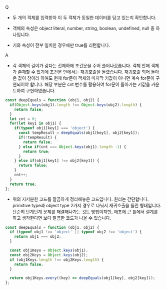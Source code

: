 Q
 - 두 개의 객체를 입력받아 이 두 객체가 동일한 데이터를 담고 있는지 확인합니다.

 - 객체의 속성은 object literal, number, string, boolean, undefined, null 중 하나입니다.

 - 키와 속성이 전부 일치한 경우에만 true를 리턴합니다.

 

A
 - 각 객체의 길이가 갖다는 전제하에 조건문을 주어 풀어나갔습니다. 객체 안에 객체가 존재할 수 있기에 조건문 안에서는 재귀호출을 돌렸습니다. 재귀호출 되어 돌아온 값이 참이라 하여도 현재 for문이 객체의 마지막 키값이 아니면 계속 for문이 구현되어야 합니다. 해당 부분은 cnt 변수를 활용하여 for문이 돌아가는 키값을 카운트하여 구현하였습니다.

```js
const deepEquals = function (obj1, obj2) {
  if(Object.keys(obj1).length !== Object.keys(obj2).length) {
    return false;
  }
  let cnt = 0;
  for(let key1 in obj1) {
    if(typeof obj1[key1] === 'object') {
      const tempResult = deepEquals(obj1[key1], obj2[key1]);
      if(!tempResult) {
        return false;
      } else if(cnt === Object.keys(obj1).length -1) {
        return true;
      }
    } else if(obj1[key1] !== obj2[key1]) {
      return false;
    }
    cnt++;
  }
  return true;
};
 ```

 - 위의 지저분한 코드를 깔끔하게 정리해놓은 코드입니다. 원리는 간단합니다. primitive type과 object type 2가지 경우로 나눠서 재귀호출을 돌린 형태입니다. 단순히 단계단계 문제를 해결해나가는 것도 방법이지만, 애초에 큰 틀에서 설계를 하고 생각한다면 보다 깔끔한 코드가 나올 수 있습니다.

```js
const deepEquals = function (obj1, obj2) {
  if (typeof obj1 !== 'object' || typeof obj2 !== 'object') {
    return obj1 === obj2;
  }

  const obj1Keys = Object.keys(obj1);
  const obj2Keys = Object.keys(obj2);
  if (obj1Keys.length !== obj2Keys.length) {
    return false;
  }

  return obj1Keys.every((key) => deepEquals(obj1[key], obj2[key]));
};
```